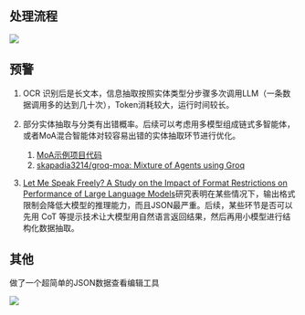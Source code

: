 
## 处理流程 

![](https://xulei-pic-1258542021.cos.ap-shanghai.myqcloud.com/mdpic/%E8%8A%82%E7%9B%AE%E5%8D%95LLM%E5%AE%9E%E4%BD%93%E6%8F%90%E5%8F%96.png)

## 预警

1. OCR 识别后是长文本，信息抽取按照实体类型分步骤多次调用LLM（一条数据调用多的达到几十次），Token消耗较大，运行时间较长。
   
2. 部分实体抽取与分类有出错概率。后续可以考虑用多模型组成链式多智能体，或者MoA混合智能体对较容易出错的实体抽取环节进行优化。
   1. [MoA示例项目代码](https://github.com/Shubhamsaboo/awesome-llm-apps/blob/main/mixture_of_agents/mixture-of-agents.py)
   2. [skapadia3214/groq-moa: Mixture of Agents using Groq](https://github.com/skapadia3214/groq-moa)
3. [Let Me Speak Freely? A Study on the Impact of Format Restrictions on Performance of Large Language Models](https://arxiv.org/abs/2408.02442)研究表明在某些情况下，输出格式限制会降低大模型的推理能力，而且JSON最严重。后续，某些环节是否可以先用 CoT 等提示技术让大模型用自然语言返回结果，然后再用小模型进行结构化数据抽取。


## 其他

做了一个超简单的JSON数据查看编辑工具

![](https://xulei-pic-1258542021.cos.ap-shanghai.myqcloud.com/mdpic/20240828083123.png)